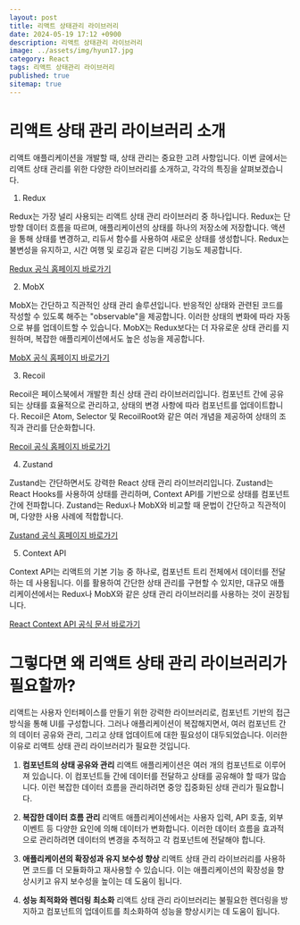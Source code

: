 ```yaml
---
layout: post
title: 리액트 상태관리 라이브러리
date: 2024-05-19 17:12 +0900
description: 리액트 상태관리 라이브러리
image: ../assets/img/hyun17.jpg
category: React
tags: 리액트 상태관리 라이브러리
published: true
sitemap: true
---
```


# 리액트 상태 관리 라이브러리 소개
리액트 애플리케이션을 개발할 때, 상태 관리는 중요한 고려 사항입니다. 이번 글에서는 리액트 상태 관리를 위한 다양한 라이브러리를 소개하고, 각각의 특징을 살펴보겠습니다.

1. Redux

Redux는 가장 널리 사용되는 리액트 상태 관리 라이브러리 중 하나입니다. Redux는 단방향 데이터 흐름을 따르며, 애플리케이션의 상태를 하나의 저장소에 저장합니다. 액션을 통해 상태를 변경하고, 리듀서 함수를 사용하여 새로운 상태를 생성합니다. Redux는 불변성을 유지하고, 시간 여행 및 로깅과 같은 디버깅 기능도 제공합니다.

[Redux 공식 홈페이지 바로가기](https://ko.redux.js.org/)

2. MobX

MobX는 간단하고 직관적인 상태 관리 솔루션입니다. 반응적인 상태와 관련된 코드를 작성할 수 있도록 해주는 "observable"을 제공합니다. 이러한 상태의 변화에 따라 자동으로 뷰를 업데이트할 수 있습니다. MobX는 Redux보다는 더 자유로운 상태 관리를 지원하며, 복잡한 애플리케이션에서도 높은 성능을 제공합니다.

[MobX 공식 홈페이지 바로가기](https://ko.mobx.js.org/)

3. Recoil

Recoil은 페이스북에서 개발한 최신 상태 관리 라이브러리입니다. 컴포넌트 간에 공유되는 상태를 효율적으로 관리하고, 상태의 변경 사항에 따라 컴포넌트를 업데이트합니다. Recoil은 Atom, Selector 및 RecoilRoot와 같은 여러 개념을 제공하여 상태의 조직과 관리를 단순화합니다.

[Recoil 공식 홈페이지 바로가기](https://recoiljs.org/ko/)

4. Zustand

Zustand는 간단하면서도 강력한 React 상태 관리 라이브러리입니다. Zustand는 React Hooks를 사용하여 상태를 관리하며, Context API를 기반으로 상태를 컴포넌트 간에 전파합니다. Zustand는 Redux나 MobX와 비교할 때 문법이 간단하고 직관적이며, 다양한 사용 사례에 적합합니다.

[Zustand 공식 홈페이지 바로가기](https://docs.pmnd.rs/zustand/getting-started/introduction)

5. Context API

Context API는 리액트의 기본 기능 중 하나로, 컴포넌트 트리 전체에서 데이터를 전달하는 데 사용됩니다. 이를 활용하여 간단한 상태 관리를 구현할 수 있지만, 대규모 애플리케이션에서는 Redux나 MobX와 같은 상태 관리 라이브러리를 사용하는 것이 권장됩니다.

[React Context API 공식 문서 바로가기](https://ko.legacy.reactjs.org/docs/context.html)

# 그렇다면 왜 리액트 상태 관리 라이브러리가 필요할까?
리액트는 사용자 인터페이스를 만들기 위한 강력한 라이브러리로, 컴포넌트 기반의 접근 방식을 통해 UI를 구성합니다. 그러나 애플리케이션이 복잡해지면서, 여러 컴포넌트 간의 데이터 공유와 관리, 그리고 상태 업데이트에 대한 필요성이 대두되었습니다. 이러한 이유로 리액트 상태 관리 라이브러리가 필요한 것입니다.

1. <strong>컴포넌트의 상태 공유와 관리</strong>
리액트 애플리케이션은 여러 개의 컴포넌트로 이루어져 있습니다. 이 컴포넌트들 간에 데이터를 전달하고 상태를 공유해야 할 때가 많습니다. 이런 복잡한 데이터 흐름을 관리하려면 중앙 집중화된 상태 관리가 필요합니다.

2. <strong>복잡한 데이터 흐름 관리</strong>
리액트 애플리케이션에서는 사용자 입력, API 호출, 외부 이벤트 등 다양한 요인에 의해 데이터가 변화합니다. 이러한 데이터 흐름을 효과적으로 관리하려면 데이터의 변경을 추적하고 각 컴포넌트에 전달해야 합니다.

3. <strong>애플리케이션의 확장성과 유지 보수성 향상</strong>
리액트 상태 관리 라이브러리를 사용하면 코드를 더 모듈화하고 재사용할 수 있습니다. 이는 애플리케이션의 확장성을 향상시키고 유지 보수성을 높이는 데 도움이 됩니다.

4. <strong>성능 최적화와 렌더링 최소화</strong>
리액트 상태 관리 라이브러리는 불필요한 렌더링을 방지하고 컴포넌트의 업데이트를 최소화하여 성능을 향상시키는 데 도움이 됩니다.

